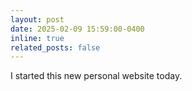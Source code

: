 ```yaml
---
layout: post
date: 2025-02-09 15:59:00-0400
inline: true
related_posts: false
---
```


I started this new personal website today.
